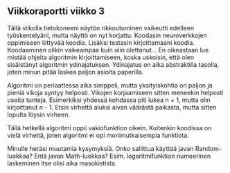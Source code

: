 

## Viikkoraportti viikko 3


Tällä viikolla tietokoneeni näytön rikkoutuminen vaikeutti edelleen työskentelyäni, mutta näyttö on nyt korjattu.
Koodasin neuroverkkojen oppimiseen liittyvää koodia. Lisäksi testasin kirjoittamaani koodia. Koodaaminen olikin vaikeampaa kuin olin olettanut... En oikeastaan lue mistää ohjeita algoritmin kirjoittamiseen, koska uskoisin, että olen sisäistänyt algoritmin ydinajatuksen. Ydinajatus on aika abstraktilla tasolla, joten minun pitää laskea paljon asioita paperilla.

Algoritmi on periaattessa aika simppeli, mutta yksityiskohtia on paljon ja pieniä vikoja syntyy helposti. Vikojen korjaamiseen sitten meneekin helposti useita tunteja. Esimerkiksi yhdessä kohdassa piti lukea n + 1, mutta olin kirjoittanut n - 1. Etsin virhettä aluksi aivan väärästä paikasta, mutta sitten lopulta löysin virheen.

Tällä hetkellä algoritmi oppii vakiofunktion oikein. Kuitenkin koodissa on vielä virheitä, joten algoritmi ei opi monimutkaisempia funktiota.

Minulle heräsi muutamia kysymyksiä. Onko sallittua käyttää javan Random-luokkaa? Entä javan Math-luokkaa? Esim. logaritmifunktion numeerinen laskeminen itse olisi aika masokistista. 
